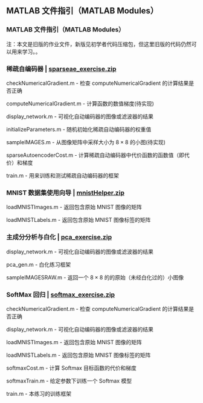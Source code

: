 ## MATLAB 文件指引（MATLAB Modules）

### MATLAB 文件指引（MATLAB Modules）

注：本文是旧版的作业文件，新版见初学者代码压缩包，但这里旧版的代码仍然可以用来学习。。

### 稀疏自编码器 | [sparseae_exercise.zip](http://ufldl.stanford.edu/wiki/resources/sparseae_exercise.zip)

checkNumericalGradient.m - 检查 computeNumericalGradient 的计算结果是否正确

computeNumericalGradient.m - 计算函数的数值梯度(待实现)

display_network.m - 可视化自动编码器的图像或滤波器的结果

initializeParameters.m - 随机初始化稀疏自动编码器的权重值

sampleIMAGES.m - 从图像矩阵中采样大小为 $8
\times 8$ 的小图(待实现)

sparseAutoencoderCost.m - 计算稀疏自动编码器中代价函数的函数值（即代价）和梯度

train.m - 用来训练和测试稀疏自动编码器的框架

### MNIST 数据集使用向导 | [mnistHelper.zip](http://ufldl.stanford.edu/wiki/resources/mnistHelper.zip)

loadMNISTImages.m - 返回包含原始 MNIST 图像的矩阵

loadMNISTLabels.m - 返回包含原始 MNIST 图像标签的矩阵

### 主成分分析与白化 | [pca_exercise.zip](http://ufldl.stanford.edu/wiki/resources/pca_exercise.zip)

display_network.m - 可视化自动编码器的图像或滤波器的结果

pca_gen.m - 白化练习框架

sampleIMAGESRAW.m - 返回一个 $8 \times 8$ 的的原始（未经白化过的）小图像

### SoftMax 回归 | [softmax_exercise.zip](http://ufldl.stanford.edu/wiki/resources/softmax_exercise.zip)

checkNumericalGradient.m - 检查 computeNumericalGradient 的计算结果是否正确

display_network.m - 可视化自动编码器的图像或滤波器的结果

loadMNISTImages.m - 返回包含原始 MNIST 图像的矩阵

loadMNISTLabels.m - 返回包含原始 MNIST 图像标签的矩阵

softmaxCost.m - 计算 Softmax 目标函数的代价和梯度

softmaxTrain.m - 给定参数下训练一个 Softmax 模型

train.m - 本练习的训练框架
